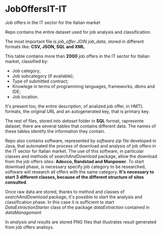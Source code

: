 # JobOffersIT-IT
Job offers in the IT sector for the Italian market

Repo contains the entire dataset used for job analysis and classification.

The most important file is *job_offer JOIN job_data*, stored in different formats like: **CSV, JSON, SQL and XML**. 

This table contains more than **2000** job offers in the IT sector for Italian market, classified by:
* Job category;
* Job subcategory (if available);
* Type of submitted contract;
* Knowlege in terms of programming languages, frameworks, dbms and IDE;
* Job location.

It's present too, the entire description, of analized job offer, in HMTL formats, the original URL and an autogenerated key, that is primary key.

The rest of files, stored into *dataset* folder in **SQL** format, rapresente dataset; there are several tables that contains different data. The names of these tables
identify the information they contain.




Repo also contains software, represented by *software.zip* file developed in Java, that automated the process of download and analysis of job offers in the IT sector for Italian market. The use of this software, in particular classes and methods of *searchAndDownload* package, allow the download from the job offers sites: **Adecco, Randstad and Manpower**.
To start download phase, is necessary specify job category to be researched, software will research all offers with the same category.
**It's necessary to start 3 different classes, because of the different structure of sites consulted**.

Once raw data are stored, thanks to method and classes of *searchAndDownload* package, it's possible to start the analysis and classification phase. In this case it is sufficient to start *DataExtractionStarter* class of the package *dataExtraction* contained in *dataManagement*


In *analysis and results* are stored PNG files that illustrates result generated from job offers analisys.
